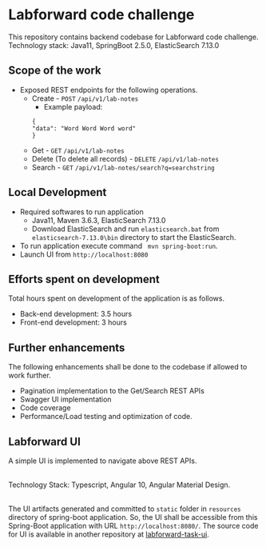# Labforward code challenge
This repository contains backend codebase for Labforward code challenge.
<br>Technology stack: Java11, SpringBoot 2.5.0, ElasticSearch 7.13.0

## Scope of the work
* Exposed REST endpoints for the following operations.
    * Create - `POST` `/api/v1/lab-notes`
        * Example payload: 
      ```
      {
      "data": "Word Word Word word"
      }
      ```
    * Get - `GET` `/api/v1/lab-notes`
    * Delete (To delete all records) - `DELETE` `/api/v1/lab-notes`
    * Search - `GET` `/api/v1/lab-notes/search?q=searchstring`

## Local Development
* Required softwares to run application
   * Java11, Maven 3.6.3, ElasticSearch 7.13.0
   * Download ElasticSearch and run `elasticsearch.bat` from `elasticsearch-7.13.0\bin` directory to start the ElasticSearch.
* To run application execute command ` mvn spring-boot:run`.
* Launch UI from `http://localhost:8080`

## Efforts spent on development
Total hours spent on development of the application is as follows.
* Back-end development: 3.5 hours
* Front-end development: 3 hours

## Further enhancements
The following enhancements shall be done to the codebase if allowed to work further.
* Pagination implementation to the Get/Search REST APIs
* Swagger UI implementation
* Code coverage
* Performance/Load testing and optimization of code.

## Labforward UI
A simple UI is implemented to navigate above REST APIs. 

<br>Technology Stack: Typescript, Angular 10, Angular Material Design.

<br>The UI artifacts generated and committed to `static` folder in `resources` directory of spring-boot application.
So, the UI shall be accessible from this Spring-Boot application with URL `http://localhost:8080/`.
The source code for UI is available in another repository at [labforward-task-ui](https://github.com/purushred/labforward-task-ui).
